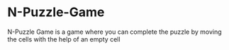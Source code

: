 # N-Puzzle-Game
N-Puzzle Game is a game where you can complete the puzzle by moving the cells with the help of an empty cell
